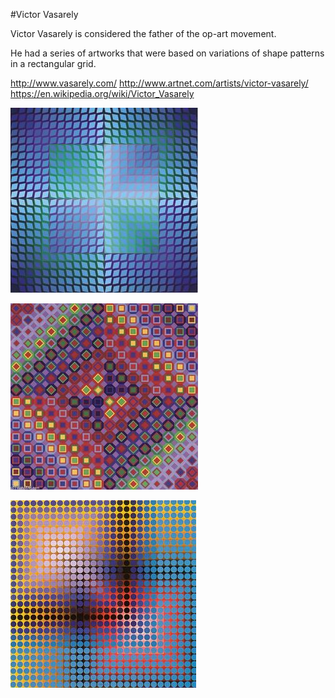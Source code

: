 #Victor Vasarely

Victor Vasarely is considered the father of the op-art movement.

He had a series of artworks that were based on variations of shape patterns in a rectangular grid.

http://www.vasarely.com/
http://www.artnet.com/artists/victor-vasarely/
https://en.wikipedia.org/wiki/Victor_Vasarely
 

![](/assets/7ac4646662a426c60e6a44e908cfa08d.jpg)


![](/assets/4b0e38f980d5a7a692785591d4267ea9.jpg)

![](/assets/85b32d5431b4e65ca5f63c110c63898c.jpg)